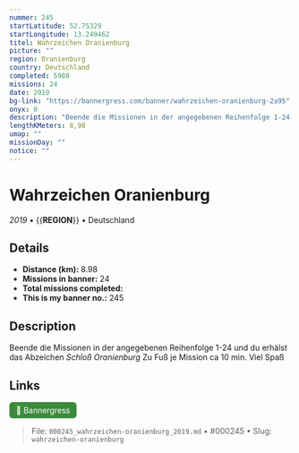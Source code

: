 ```yaml
---
nummer: 245
startLatitude: 52.75329
startLongitude: 13.249462
titel: Wahrzeichen Oranienburg
picture: ""
region: Oranienburg
country: Deutschland
completed: 5988
missions: 24
date: 2019
bg-link: "https://bannergress.com/banner/wahrzeichen-oranienburg-2a95"
onyx: 0
description: "Beende die Missionen in der angegebenen Reihenfolge 1-24 und du erhälst das Abzeichen *Schloß Oranienburg*\nZu Fuß je Mission ca 10 min.\nViel Spaß"
lengthKMeters: 8,98
umap: ""
missionDay: ""
notice: ""
---
```

# Wahrzeichen Oranienburg

*2019* • {{__REGION__}} • Deutschland





## Details
- **Distance (km):** 8.98
- **Missions in banner:** 24
- **Total missions completed:** 
- **This is my banner no.:** 245



## Description
Beende die Missionen in der angegebenen Reihenfolge 1-24 und du erhälst das Abzeichen *Schloß Oranienburg*
Zu Fuß je Mission ca 10 min.
Viel Spaß



## Links
<a href="https://bannergress.com/banner/wahrzeichen-oranienburg-2a95" target="_blank" style="display:inline-block;margin-right:8px;padding:6px 12px;background:#3c8b3c;color:#fff;text-decoration:none;border-radius:6px;">🔗 Bannergress</a>



> File: `000245_wahrzeichen-oranienburg_2019.md` • #000245 • Slug: `wahrzeichen-oranienburg`
